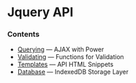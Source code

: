 # Jquery API

### Contents
* [Querying](docs/ajax.md) &mdash; AJAX with Power
* [Validating](docs/validate.md) &mdash; Functions for Validation
* [Templates](docs/templates.md) &mdash; API HTML Snippets
* [Database](docs/database.md) &mdash; IndexedDB Storage Layer